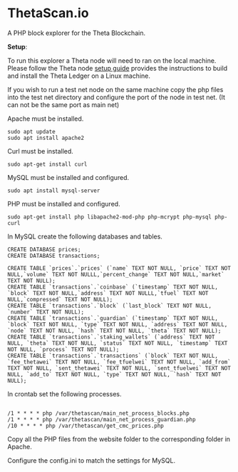 # ThetaScan.io

A PHP block explorer for the Theta Blockchain.

**Setup**: 

To run this explorer a Theta node will need to ran on the local machine.  Please follow the Theta node [setup guide](https://github.com/thetatoken/theta-mainnet-integration-guide/blob/master/docs/setup.md#setup) provides the instructions to build and install the Theta Ledger on a Linux machine.

If you wish to run a test net node on the same machine copy the php files into the test net directory and configure the port of the node in test net.  (It can not be the same port as main net)

Apache must be installed.

```
sudo apt update
sudo apt install apache2
```

Curl must be installed.

```
sudo apt-get install curl
```

MySQL must be installed and configured.

```
sudo apt install mysql-server
```

PHP must be installed and configured.

```
sudo apt-get install php libapache2-mod-php php-mcrypt php-mysql php-curl
```
In MySQL create the following databases and tables.

```
CREATE DATABASE prices;
CREATE DATABASE transactions;

CREATE TABLE `prices`.`prices` (`name` TEXT NOT NULL, `price` TEXT NOT NULL,`volume` TEXT NOT NULLL,`percent_change` TEXT NOT NULL,`market` TEXT NOT NULL);
CREATE TABLE `transactions`.`coinbase` (`timestamp` TEXT NOT NULL, `block` TEXT NOT NULL,`address` TEXT NOT NULLL,`tfuel` TEXT NOT NULL,`compressed` TEXT NOT NULL);
CREATE TABLE `transactions`.`block` (`last_block` TEXT NOT NULL, `number` TEXT NOT NULL);
CREATE TABLE `transactions`.`guardian` (`timestamp` TEXT NOT NULL, `block` TEXT NOT NULL, `type` TEXT NOT NULL, `address` TEXT NOT NULL, `node` TEXT NOT NULL, `hash` TEXT NOT NULL, `theta` TEXT NOT NULL);
CREATE TABLE `transactions`.`staking_wallets` (`address` TEXT NOT NULL, `theta` TEXT NOT NULL, `status` TEXT NOT NULL, `timestamp` TEXT NOT NULL, `process` TEXT NOT NULL);
CREATE TABLE `transactions`.`transactions` (`block` TEXT NOT NULL, `fee_thetawei` TEXT NOT NULL, `fee_tfuelwei` TEXT NOT NULL, `add_from` TEXT NOT NULL, `sent_thetawei` TEXT NOT NULL, `sent_tfuelwei` TEXT NOT NULL, `add_to` TEXT NOT NULL, `type` TEXT NOT NULL, `hash` TEXT NOT NULL);
```

In crontab set the following processes.

```

/1 * * * * php /var/thetascan/main_net_process_blocks.php
/1 * * * * php /var/thetascan/main_net_process_guardian.php
/10 * * * * php /var/thetascan/get_cmc_prices.php

```

Copy all the PHP files from the website folder to the corresponding folder in Apache.

Configure the config.ini to match the settings for MySQL.


